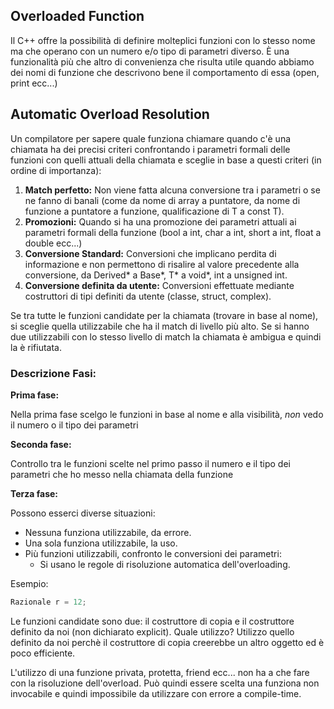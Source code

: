 ## Overloaded Function

Il C++ offre la possibilità di definire molteplici funzioni con lo stesso nome ma che operano con un numero e/o tipo di parametri diverso. È una funzionalità più che altro di convenienza che risulta utile quando abbiamo dei nomi di funzione che descrivono bene il comportamento di essa (open, print ecc...)

## Automatic Overload Resolution

Un compilatore per sapere quale funziona chiamare quando c'è una chiamata ha dei precisi criteri confrontando i parametri formali delle funzioni con quelli attuali della chiamata e sceglie in base a questi criteri (in ordine di importanza):

1. **Match perfetto:** Non viene fatta alcuna conversione tra i parametri o se ne fanno di banali (come da nome di array a puntatore, da nome di funzione a puntatore a funzione, qualificazione di T a const T).
2. **Promozioni:** Quando si ha una promozione dei parametri attuali ai parametri formali della funzione (bool a int, char a int, short a int, float a double ecc...)
3. **Conversione Standard:** Conversioni che implicano perdita di informazione e non permettono di risalire al valore precedente alla conversione, da Derived* a Base*, T* a void*, int a unsigned int.
4. **Conversione definita da utente:** Conversioni effettuate mediante costruttori di tipi definiti da utente (classe, struct, complex<T>).

Se tra tutte le funzioni candidate per la chiamata (trovare in base al nome), si sceglie quella utilizzabile che ha il match di livello più alto. Se si hanno due utilizzabili con lo stesso livello di match la chiamata è ambigua e quindi la è rifiutata.

### Descrizione Fasi:

**Prima fase:**

Nella prima fase scelgo le funzioni in base al nome e alla visibilità, *non* vedo il numero o il tipo dei parametri

**Seconda fase:**

Controllo tra le funzioni scelte nel primo passo il numero e il tipo dei parametri che ho messo nella chiamata della funzione

**Terza fase:**

Possono esserci diverse situazioni:

* Nessuna funziona utilizzabile, da errore.
* Una sola funziona utilizzabile, la uso.
* Più funzioni utilizzabili, confronto le conversioni dei parametri:
  * Si usano le regole di risoluzione automatica dell'overloading.

Esempio:

``` C++
Razionale r = 12;
```
Le funzioni candidate sono due: il costruttore di copia e il costruttore definito da noi (non dichiarato explicit). Quale utilizzo?
Utilizzo quello definito da noi perchè il costruttore di copia creerebbe un altro oggetto ed è poco efficiente.

L'utilizzo di una funzione privata, protetta, friend ecc... non ha a che fare con la risoluzione dell'overload. Può quindi essere scelta una funziona non invocabile e quindi impossibile da utilizzare con errore a compile-time.
